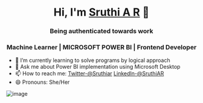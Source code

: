 <h1 align="center">Hi, I'm <a href ="https://www.linkedin.com/in/sruthi-a-r-932740200">Sruthi A R</a> 👋</h1>
<h3 align="center">Being authenticated towards work</h3>
<h3 align="center"> Machine Learner | MICROSOFT POWER BI | Frontend Developer </h3>


- 🌱 I’m currently learning to solve programs by logical approach
- 💬 Ask me about Power BI implementation using Microsoft Desktop
- 📫 How to reach me: [Twitter-@Sruthiar](https://twitter.com/Sruthiar?s=08)
                      [LinkedIn-@SruthiAR](https://www.linkedin.com/in/sruthi-a-r-932740200)
- 😄 Pronouns: She/Her


![image](https://user-images.githubusercontent.com/78865129/112623229-1d010280-8e52-11eb-81a6-2159a651d66e.png)
